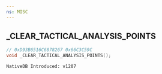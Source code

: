 ```yaml
---
ns: MISC
---
```

## _CLEAR_TACTICAL_ANALYSIS_POINTS

```c
// 0xD93B6516C6878267 0x66C3C59C
void _CLEAR_TACTICAL_ANALYSIS_POINTS();
```

```
NativeDB Introduced: v1207
```

